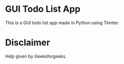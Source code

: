 # GUI Todo List App
This is a GUI todo list app made in Python using Tkinter.

# Disclaimer

Help given by Geeksforgeeks.
